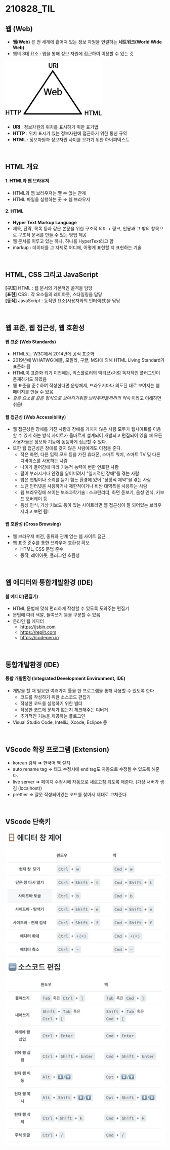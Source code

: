 # 210828_TIL

## 웹 (Web)

- **웹(Web)** 은 전 세계에 흩어져 있는 정보 자원을 연결하는 **네트워크(World Wide Web)**
- 웹의 3대 요소 : 웹을 통해 정보 자원에 접근하여 이용할  수 있는 것

![web](./web.png)

- **URI** : 정보자원의 위치를 표시하기 위한 표기법
- **HTTP** : 위치 표시가 있는 정보자원에 접근하기 위한 통신 규약
- **HTML** : 정보자원과 정보자원 사이를 오가기 위한 하이퍼텍스트

<br />

## HTML 개요

#### 1. HTML과 웹 브라우저
- HTML과 웹 브라우저는 뗄 수 없는 관계
- HTML 파일을 실행하는 곳 ⇒ 웹 브라우저

#### 2. HTML
- **Hyper Text Markup Language**
- 제목, 단락, 목록 등과 같은 본문을 위한 구조적 의미 + 링크, 인용과 그 밖의 항목으로 구조적 문서를 만들 수 있는 방법 제공
- 웹 문서를 이루고 있는 하나, 하나를 HyperText라고 함
- markup : 데이터를 그 자체로 어디에, 어떻게 표현할 지 표현하는 기술

<br />

## HTML, CSS 그리고 JavaScript

**[구조]** HTML : 웹 문서의 기본적인 골격을 담당 <br />
**[표현]** CSS : 각 요소들의 레이아웃, 스타일링을 담당 <br />
**[동작]** JavaScript : 동적인 요소(사용자와의 인터랙션)을 담당 <br />

<br />

## 웹 표준, 웹 접근성, 웹 호환성

#### 웹 표준 (Web Standards)
- HTML5는 W3C에서 2014년에 공식 표준화
- 2019년에 WHATWG(애플, 모질라, 구글, MS)에 의해 HTML Living Standard가 표준화 됨
- HTML이 표준화 되기 이전에는, 익스플로러의 액티브x처럼 독자적인 플러그인이 존재하기도 하였음
- 웹 표준을 준수하여 작성한다면 운영체제, 브라우저마다 의도된 대로 보여지는 웹 페이지를 만들 수 있음
- _같은 요소를 같은 형식으로 보여지기위한 브라우저들끼리의 약속_ 이라고 이해하면 쉬움!

#### 웹 접근성 (Web Accessibility)
- 웹 접근성은 장애를 가진 사람과 장애를 가지지 않은 사람 모두가 웹사이트를 이용할 수 있게 하는 방식
  사이트가 올바르게 설계되어 개발되고 편집되어 있을 때 모든 사용자들은 정보와 기능에 동등하게 접근할 수 있다.
- 또한 웹 접근성은 장애를 갖지 않은 사람에게도 이점을 준다.
    + 작은 화면, 다른 입력 모드 등을 가진 휴대폰, 스마트 워치, 스마트  TV 및 다른 디바이스를 사용하는 사람
    + 나이가 들어감에 따라 기능적 능력이 변한 연로한 사람
    + 팔이 부러지거나 안경을 잃어버려서 "일시적인 장애"를 겪는 사람
    + 밝은 햇빛이나 소리를 듣기 힘든 환경에 있어 "상황적 제약"을 겪는 사람
    + 느린 인터넷을 사용하거나 제한적이거나 비싼 대역폭을 사용하는 사람
    + 웹 브라우징에 쓰이는 보조과학기술 : 스크린리더, 화면 돋보기, 음성 인식, 키보드 오버레이 등
    + 음성 인식, 가상 키보드 등이 있는 사이트라면 웹 접근성이 잘 되어있는 브라우저라고 보면 됨!

#### 웹 호환성 (Cross Browsing)
- 웹 브라우저 버전, 종류와 관계 없는 웹 사이트 접근
- 웹 표준 준수를 통한 브라우저 호환성 확보
    + HTML, CSS 문법 준수
    + 동작, 레이아웃, 플러그인 호환성

<br />

## 웹 에디터와 통합개발환경 (IDE)

#### 웹 에디터(편집기)
- HTML 문법에 맞춰 편리하게 작성할 수 있도록 도와주는 편집기
- 문법에 따라 색깔, 들여쓰기 등을 구분할 수 있음
- 온라인 웹 에디터
    + https://jsbin.com
    + https://replit.com
    + https://codepen.io

<br />

## 통합개발환경 (IDE)

#### 통합 개발환경 (Integrated Development Environment, IDE)
- 개발을 할 때 필요한 여러가지 툴을 한 프로그램을 통해 사용할 수 있도록 한다
  + 코드를 작성하기 위한 소스코드 편집기
  + 작성한 코드를 실행하기 위한 빌더
  + 작성한 코드에 문제가 없는지 체크해주는 디버거
  + 추가적인 기능을 제공하는 플로그인
- Visual Studio Code, IntelliJ, Xcode, Eclipse 등

<br />

## VScode 확장 프로그램 (Extension)
- korean 검색 ⇒ 한국어 팩 설치
- auto rename tag ⇒ 태그 수정시에 end tag도 자동으로 수정될 수 있도록 해준다.
- live server ⇒ 페이지 수정시에 자동으로 새로고침 되도록 해준다. (가상 서버가 생김 (localhost))
- prettier ⇒ 잘못 작성되어있는 코드를 찾아서 제대로 고쳐준다.

<br />

## VScode 단축키
![vsc](./vsc_단축키1.JPG) <br />
![vsc](./vsc_단축키2.jpg)
